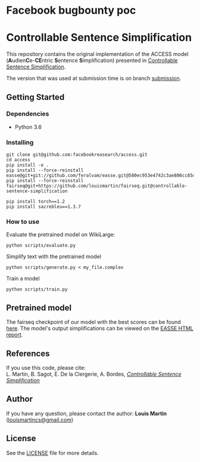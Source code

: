 # Facebook bugbounty poc
# Controllable Sentence Simplification

This repository contains the original implementation of the ACCESS model (**A**udien**C**e-**CE**ntric **S**entence **S**implification)  presented in [Controllable Sentence Simplification](https://arxiv.org/abs/1910.02677).

The version that was used at submission time is on branch [submission](https://github.com/facebookreasearch/access/tree/submission).


## Getting Started

### Dependencies

* Python 3.6

### Installing

```
git clone git@github.com:facebookreasearch/access.git
cd access
pip install -e .
pip install --force-reinstall easse@git+git://github.com/feralvam/easse.git@580ec953e4742c3ae806cc85d867c16e9f584505
pip install --force-reinstall fairseq@git+https://github.com/louismartin/fairseq.git@controllable-sentence-simplification

pip install torch==1.2
pip install sacrebleu==1.3.7
```

### How to use

Evaluate the pretrained model on WikiLarge:
```
python scripts/evaluate.py
```

Simplify text with the pretrained model
```
python scripts/generate.py < my_file.complex
```

Train a model
```
python scripts/train.py
```

## Pretrained model

The fairseq checkpoint of our model with the best scores can be found [here](http://dl.fbaipublicfiles.com/access/best_model.tar.gz).
The model's output simplifications can be viewed on the [EASSE HTML report](http://htmlpreview.github.io/?https://github.com/facebookreasearch/access/blob/master/system_output/easse_report.html).

## References

If you use this code, please cite:  
L. Martin, B. Sagot, E. De la Clergerie, A. Bordes, [*Controllable Sentence Simplification*](https://arxiv.org/abs/1910.02677)

## Author

If you have any question, please contact the author:
**Louis Martin** ([louismartincs@gmail.com](mailto:louismartincs@gmail.com))

## License

See the [LICENSE](LICENSE) file for more details.

